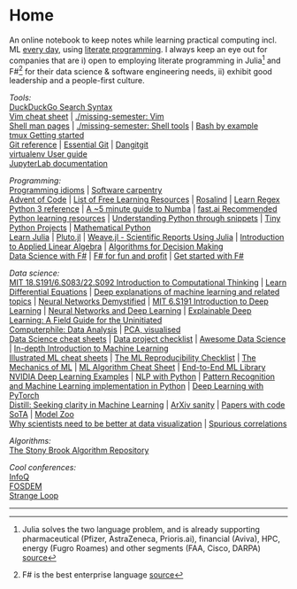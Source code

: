 # Home

An online notebook to keep notes while learning practical computing incl. ML [every day](https://youtu.be/t2V2kf2gNnI?t=2102), using [literate programming](http://literateprogramming.com/index.html). I always keep an eye out for companies that are i) open to employing literate programming in Julia[^1] and F#[^2] for their data science & software engineering needs, ii) exhibit good leadership and a people-first culture.  

_Tools:_  
[DuckDuckGo Search Syntax](https://help.duckduckgo.com/duckduckgo-help-pages/results/syntax/)  
[Vim cheat sheet](https://vim.rtorr.com/) | [./missing-semester: Vim](https://missing.csail.mit.edu/2020/editors/)  
[Shell man pages](https://explainshell.com/) | [./missing-semester: Shell tools](https://missing.csail.mit.edu/2020/shell-tools/) | [Bash by example](http://matt.might.net/articles/bash-by-example/)  
[tmux Getting started](https://github.com/tmux/tmux/wiki/Getting-Started)  
[Git reference](https://git-scm.com/docs) | [Essential Git](https://www.programming-books.io/essential/git/) | [Dangitgit](https://dangitgit.com/)  
[virtualenv User guide](https://virtualenv.pypa.io/en/stable/user_guide.html)  
[JupyterLab documentation](https://jupyterlab.readthedocs.io/en/stable/)

_Programming:_  
[Programming idioms](https://www.programming-idioms.org/) | [Software carpentry](https://software-carpentry.org/lessons/)  
[Advent of Code](https://adventofcode.com) | [List of Free Learning Resources](https://ebookfoundation.github.io/free-programming-books/) | [Rosalind](http://rosalind.info/problems/list-view/) | [Learn Regex](https://github.com/ziishaned/learn-regex)  
[Python 3 reference](https://perso.limsi.fr/pointal/python:memento) | [A ~5 minute guide to Numba](https://numba.pydata.org/numba-doc/latest/user/5minguide.html) | [fast.ai Recommended Python learning resources](https://forums.fast.ai/t/recommended-python-learning-resources/26888) | [Understanding Python through snippets](https://github.com/satwikkansal/wtfpython/blob/master/README.md) | [Tiny Python Projects](http://tinypythonprojects.com/) | [Mathematical Python](https://www.math.ubc.ca/~pwalls/math-python/)  
[Learn Julia](https://julialang.org/learning/) | [Pluto.jl](https://github.com/fonsp/Pluto.jl) | [Weave.jl - Scientific Reports Using Julia](http://weavejl.mpastell.com/stable/) | [Introduction to Applied Linear Algebra](http://vmls-book.stanford.edu/vmls-julia-companion.pdf) | [Algorithms for Decision Making](https://algorithmsbook.com/)   
[Data Science with F#](https://fsharp.org/guides/data-science/) | [F# for fun and profit](https://fsharpforfunandprofit.com/) | [Get started with F#](https://docs.microsoft.com/en-us/dotnet/fsharp/get-started/)  


_Data science:_  
[MIT 18.S191/6.S083/22.S092 Introduction to Computational Thinking](https://computationalthinking.mit.edu/Spring21/) | [Learn Differential Equations](http://ocw.mit.edu/RES-18-009F15) | [Deep explanations of machine learning and related topics](https://explained.ai/) | [Neural Networks Demystified](https://www.youtube.com/playlist?list=PLiaHhY2iBX9hdHaRr6b7XevZtgZRa1PoU) | [MIT 6.S191 Introduction to Deep Learning](http://introtodeeplearning.com/) | [Neural Networks and Deep Learning](http://neuralnetworksanddeeplearning.com/) | [Explainable Deep Learning: A Field Guide for the Uninitiated](https://arxiv.org/abs/2004.14545)  
[Computerphile: Data Analysis](https://www.youtube.com/playlist?list=PLzH6n4zXuckpfMu_4Ff8E7Z1behQks5ba) | [PCA, visualised](https://notsquirrel.com/pca/)  
[Data Science cheat sheets](https://github.com/FavioVazquez/ds-cheatsheets) | [Data project checklist](https://www.fast.ai/2020/01/07/data-questionnaire/) | [Awesome Data Science](https://github.com/academic/awesome-datascience) | [In-depth Introduction to Machine Learning](https://www.dataschool.io/15-hours-of-expert-machine-learning-videos/)  
[Illustrated ML cheat sheets](https://stanford.edu/~shervine/teaching/cs-229/) | [The ML Reproducibility Checklist](https://www.cs.mcgill.ca/~jpineau/ReproducibilityChecklist.pdf) | [The Mechanics of ML](https://mlbook.explained.ai/) | [ML Algorithm Cheat Sheet](https://aka.ms/mlcheatsheet) | [End-to-End ML Library](https://e2eml.school/blog.html)  
[NVIDIA Deep Learning Examples](https://github.com/NVIDIA/DeepLearningExamples) | [NLP with Python](https://github.com/susanli2016/NLP-with-Python) | [Pattern Recognition and Machine Learning implementation in Python](https://github.com/ctgk/PRML) | [Deep Learning with PyTorch](https://www.youtube.com/playlist?list=PLWKjhJtqVAbm3T2Eq1_KgloC7ogdXxdRa)  
[Distill: Seeking clarity in Machine Learning](https://distill.pub/) | [ArXiv sanity](http://www.arxiv-sanity.com/) | [Papers with code SoTA](https://paperswithcode.com/sota) | [Model Zoo](https://modelzoo.co/)  
[Why scientists need to be better at data visualization](https://www.knowablemagazine.org/article/mind/2019/science-data-visualization) | [Spurious correlations](http://tylervigen.com/spurious-correlations)

_Algorithms:_  
[The Stony Brook Algorithm Repository](http://algorist.com/algorist.html)

_Cool conferences:_  
[InfoQ](https://www.infoq.com/transcripts/presentations/)  
[FOSDEM](https://video.fosdem.org/)  
[Strange Loop](https://thestrangeloop.com/)

---
[^1]: Julia solves the two language problem, and is already supporting pharmaceutical (Pfizer, AstraZeneca, Prioris.ai), financial (Aviva), HPC, energy (Fugro Roames) and other segments (FAA, Cisco, DARPA) [source](https://www.nextplatform.com/2021/03/22/why-julia-is-turning-heads-in-2021/)   
[^2]: F# is the best enterprise language [source](https://fsharpforfunandprofit.com/posts/fsharp-is-the-best-enterprise-language/)  
